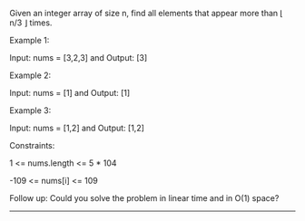 Given an integer array of size n, find all elements that appear more than ⌊ n/3 ⌋ times.

Example 1:

Input: nums = [3,2,3] and Output: [3]

Example 2:

Input: nums = [1] and Output: [1]

Example 3:

Input: nums = [1,2] and Output: [1,2]

Constraints:

1 <= nums.length <= 5 * 104

-109 <= nums[i] <= 109

Follow up: Could you solve the problem in linear time and in O(1) space?
_______________________________________________________________________________________________________________________________

